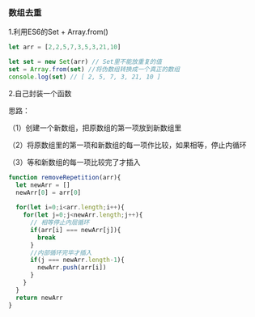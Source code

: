 ### 数组去重

1.利用ES6的Set + Array.from()

```javascript
let arr = [2,2,5,7,3,5,3,21,10]

let set = new Set(arr) // Set里不能放重复的值
set = Array.from(set) //将伪数组转换成一个真正的数组
console.log(set) // [ 2, 5, 7, 3, 21, 10 ]
```

2.自己封装一个函数

思路：

（1）创建一个新数组，把原数组的第一项放到新数组里

（2）将原数组里的第一项和新数组的每一项作比较，如果相等，停止内循环

（3）等和新数组的每一项比较完了才插入

```javascript
function removeRepetition(arr){
  let newArr = []
  newArr[0] = arr[0]
  
  for(let i=0;i<arr.length;i++){
    for(let j=0;j<newArr.length;j++){
      // 相等停止内层循环
      if(arr[i] === newArr[j]){
        break
      }
      //内部循环完毕才插入
      if(j === newArr.length-1){
        newArr.push(arr[i])
      }
    }
  }
  return newArr
}
```

